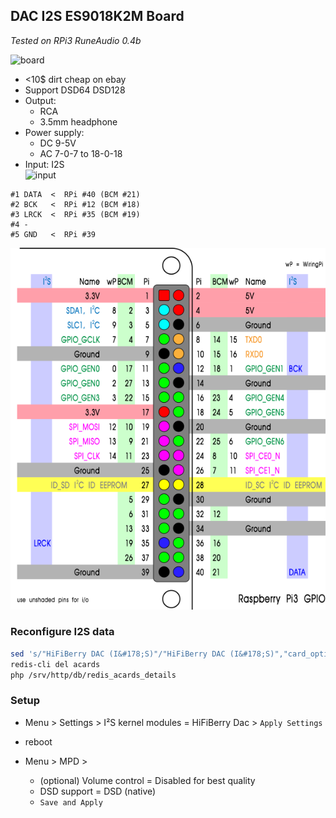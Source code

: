 DAC I2S ES9018K2M Board
---
_Tested on RPi3 RuneAudio 0.4b_

![board](https://github.com/rern/RuneAudio/raw/master/DAC_I2S_ES9018K2M/ES9018K2M.jpg)
- <10$ dirt cheap on ebay
- Support DSD64 DSD128
- Output:
	- RCA
	- 3.5mm headphone
- Power supply:
	- DC 9-5V
	- AC 7-0-7 to 18-0-18
- Input: I2S  
![input](https://github.com/rern/RuneAudio/raw/master/DAC_I2S_ES9018K2M/input.png)  
```
#1 DATA  <  RPi #40 (BCM #21)
#2 BCK   <  RPi #12 (BCM #18)
#3 LRCK  <  RPi #35 (BCM #19)
#4 -
#5 GND   <  RPi #39
```
![gpio](https://github.com/rern/_assets/raw/master/RuneUI_GPIO/RPi3_GPIOs.png)

### Reconfigure I2S data
```sh
sed 's/"HiFiBerry DAC (I&#178;S)"/"HiFiBerry DAC (I&#178;S)","card_option":"format\t\"*:32:*\""/' /srv/http/db/redis_acards_details
redis-cli del acards
php /srv/http/db/redis_acards_details
```

### Setup
- Menu > Settings > I²S kernel modules = HiFiBerry Dac > `Apply Settings`
- reboot

- Menu > MPD > 
	- (optional) Volume control = Disabled for best quality
	- DSD support = DSD (native)
	- `Save and Apply`
	
